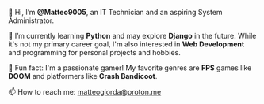 👋 Hi, I’m **@Matteo9005**, an IT Technician and an aspiring System Administrator.

🌱 I’m currently learning **Python** and may explore **Django** in the future. While it's not my primary career goal, I'm also interested in **Web Development** and programming for personal projects and hobbies.

👾 Fun fact: I'm a passionate gamer! My favorite genres are **FPS** games like **DOOM** and platformers like **Crash Bandicoot**.

📫 How to reach me: [matteogiorda@proton.me](mailto:matteogiorda@proton.me)
